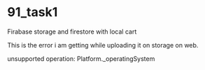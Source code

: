 # 91_task1
Firabase storage and firestore with local cart 

This is the error i am getting while uploading it on storage on web.

  unsupported operation: Platform._operatingSystem

